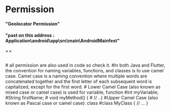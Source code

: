 # Permission
<h4> "Geolocator Permission" </h4>
<h4> "past on this address : Application\android\app\src\main\AndroidMainfest" </h4>
<h5>"<uses-permission android:name="android.permission.ACCESS_COARSE_LOCATION" />
    <uses-permission android:name="android.permission.ACCESS_FINE_LOCATION" />
    <uses-permission android:name="android.permission.ACCESS_BACKGROUND_LOCATION" />"</h5>
    # all permission are also used in code so check it.
    #In both Java and Flutter, the convention for naming variables, functions, and classes is to use camel case. Camel case is a naming convention where multiple words are concatenated together and the first letter of each subsequent word is capitalized, except for the first word.
    # Lower Camel Case (also known as mixed case or camel case) is used for variable, function 
    #int myVariable;
     #String firstName;
      # void myMethod() {
   # // ..}
#Upper Camel Case (also known as Pascal case or camel case): class
#class MyClass {
    // ...
}
